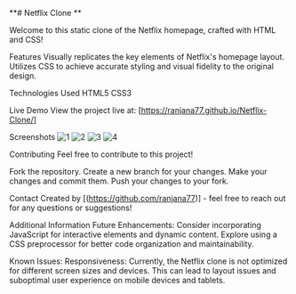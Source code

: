 **# Netflix Clone **

Welcome to this static clone of the Netflix homepage, crafted with HTML and CSS!

Features
Visually replicates the key elements of Netflix's homepage layout. Utilizes CSS to achieve accurate styling and visual fidelity to the original design.

Technologies Used
HTML5 CSS3

Live Demo
View the project live at: [https://ranjana77.github.io/Netflix-Clone/]

Screenshots
![1](https://github.com/ranjana77/Netflix-Clone/assets/99751662/5b8d4677-fb0f-47dc-9f26-92baa3dc455b)
![2](https://github.com/ranjana77/Netflix-Clone/assets/99751662/75683e49-c429-470d-b514-aa9ed1744c5d)
![3](https://github.com/ranjana77/Netflix-Clone/assets/99751662/bff5b86f-69fd-4df5-b094-c1699deae395)
![4](https://github.com/ranjana77/Netflix-Clone/assets/99751662/01474efb-69f1-4fd3-bec2-fe66d37830b2)


Contributing
Feel free to contribute to this project!

Fork the repository. Create a new branch for your changes. Make your changes and commit them. Push your changes to your fork.

Contact
Created by [(https://github.com/ranjana77)] - feel free to reach out for any questions or suggestions!

Additional Information
Future Enhancements: Consider incorporating JavaScript for interactive elements and dynamic content. Explore using a CSS preprocessor for better code organization and maintainability.

Known Issues: Responsiveness: Currently, the Netflix clone is not optimized for different screen sizes and devices. This can lead to layout issues and suboptimal user experience on mobile devices and tablets.
